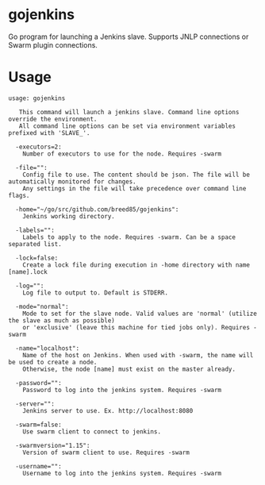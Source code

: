 gojenkins
=========

Go program for launching a Jenkins slave. Supports JNLP connections or Swarm plugin connections. 


Usage
=========
    usage: gojenkins

       This command will launch a jenkins slave. Command line options override the environment.
       All command line options can be set via environment variables prefixed with 'SLAVE_'.

      -executors=2:
        Number of executors to use for the node. Requires -swarm

      -file="":
        Config file to use. The content should be json. The file will be automatically monitored for changes.
        Any settings in the file will take precedence over command line flags.

      -home="~/go/src/github.com/breed85/gojenkins":
        Jenkins working directory.

      -labels="":
        Labels to apply to the node. Requires -swarm. Can be a space separated list.

      -lock=false:
        Create a lock file during execution in -home directory with name [name].lock

      -log="":
        Log file to output to. Default is STDERR.

      -mode="normal":
        Mode to set for the slave node. Valid values are 'normal' (utilize the slave as much as possible)
        or 'exclusive' (leave this machine for tied jobs only). Requires -swarm

      -name="localhost":
        Name of the host on Jenkins. When used with -swarm, the name will be used to create a node.
        Otherwise, the node [name] must exist on the master already.

      -password="":
        Password to log into the jenkins system. Requires -swarm

      -server="":
        Jenkins server to use. Ex. http://localhost:8080

      -swarm=false:
        Use swarm client to connect to jenkins.

      -swarmversion="1.15":
        Version of swarm client to use. Requires -swarm

      -username="":
        Username to log into the jenkins system. Requires -swarm
